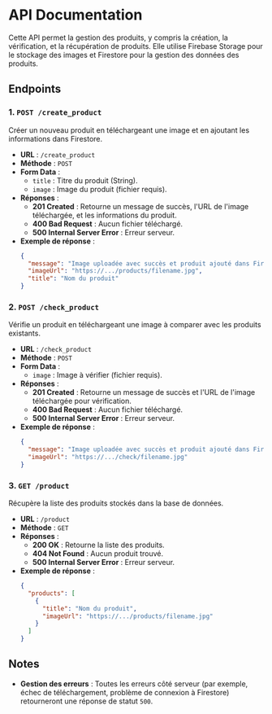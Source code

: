 # API Documentation

Cette API permet la gestion des produits, y compris la création, la vérification, et la récupération de produits. Elle utilise Firebase Storage pour le stockage des images et Firestore pour la gestion des données des produits.

## Endpoints

### 1. `POST /create_product`
Créer un nouveau produit en téléchargeant une image et en ajoutant les informations dans Firestore.

- **URL** : `/create_product`
- **Méthode** : `POST`
- **Form Data** :
  - `title` : Titre du produit (String).
  - `image` : Image du produit (fichier requis).
- **Réponses** :
  - **201 Created** : Retourne un message de succès, l'URL de l'image téléchargée, et les informations du produit.
  - **400 Bad Request** : Aucun fichier téléchargé.
  - **500 Internal Server Error** : Erreur serveur.
- **Exemple de réponse** :
  ```json
  {
    "message": "Image uploadée avec succès et produit ajouté dans Firestore !",
    "imageUrl": "https://.../products/filename.jpg",
    "title": "Nom du produit"
  }
  ```

### 2. `POST /check_product`
Vérifie un produit en téléchargeant une image à comparer avec les produits existants.

- **URL** : `/check_product`
- **Méthode** : `POST`
- **Form Data** :
  - `image` : Image à vérifier (fichier requis).
- **Réponses** :
  - **201 Created** : Retourne un message de succès et l'URL de l'image téléchargée pour vérification.
  - **400 Bad Request** : Aucun fichier téléchargé.
  - **500 Internal Server Error** : Erreur serveur.
- **Exemple de réponse** :
  ```json
  {
    "message": "Image uploadée avec succès et produit ajouté dans Firestore !",
    "imageUrl": "https://.../check/filename.jpg"
  }
  ```

### 3. `GET /product`
Récupère la liste des produits stockés dans la base de données.

- **URL** : `/product`
- **Méthode** : `GET`
- **Réponses** :
  - **200 OK** : Retourne la liste des produits.
  - **404 Not Found** : Aucun produit trouvé.
  - **500 Internal Server Error** : Erreur serveur.
- **Exemple de réponse** :
  ```json
  {
    "products": [
      {
        "title": "Nom du produit",
        "imageUrl": "https://.../products/filename.jpg"
      }
    ]
  }
  ```

## Notes

- **Gestion des erreurs** : Toutes les erreurs côté serveur (par exemple, échec de téléchargement, problème de connexion à Firestore) retourneront une réponse de statut `500`.
